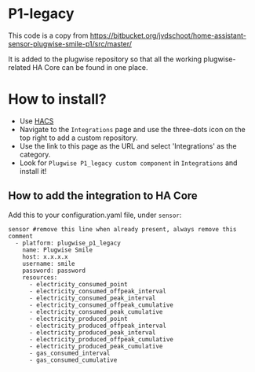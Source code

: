 # P1-legacy

This code is a copy from https://bitbucket.org/jvdschoot/home-assistant-sensor-plugwise-smile-p1/src/master/

It is added to the plugwise repository so that all the working plugwise-related HA Core can be found in one place.

# How to install?

- Use [HACS](https://hacs.xyz)
- Navigate to the `Integrations` page and use the three-dots icon on the top right to add a custom repository.
- Use the link to this page as the URL and select 'Integrations' as the category.
- Look for `Plugwise P1_legacy custom component` in `Integrations` and install it!

## How to add the integration to HA Core

Add this to your configuration.yaml file, under `sensor`:
```
sensor #remove this line when already present, always remove this comment
  - platform: plugwise_p1_legacy
    name: Plugwise Smile
    host: x.x.x.x
    username: smile
    password: password
    resources:
      - electricity_consumed_point
      - electricity_consumed_offpeak_interval
      - electricity_consumed_peak_interval
      - electricity_consumed_offpeak_cumulative
      - electricity_consumed_peak_cumulative
      - electricity_produced_point
      - electricity_produced_offpeak_interval
      - electricity_produced_peak_interval
      - electricity_produced_offpeak_cumulative
      - electricity_produced_peak_cumulative
      - gas_consumed_interval
      - gas_consumed_cumulative
```
